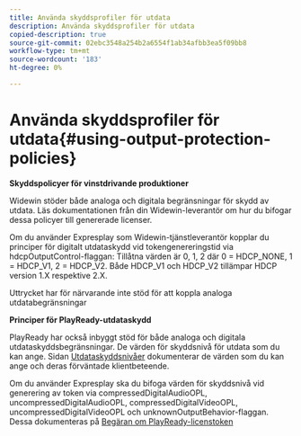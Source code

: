 ```yaml
---
title: Använda skyddsprofiler för utdata
description: Använda skyddsprofiler för utdata
copied-description: true
source-git-commit: 02ebc3548a254b2a6554f1ab34afbb3ea5f09bb8
workflow-type: tm+mt
source-wordcount: '183'
ht-degree: 0%

---
```


# Använda skyddsprofiler för utdata{#using-output-protection-policies}

**Skyddspolicyer för vinstdrivande produktioner**

Widewin stöder både analoga och digitala begränsningar för skydd av utdata. Läs dokumentationen från din Widewin-leverantör om hur du bifogar dessa policyer till genererade licenser.

Om du använder Expresplay som Widewin-tjänstleverantör kopplar du principer för digitalt utdataskydd vid tokengenereringstid via hdcpOutputControl-flaggan: Tillåtna värden är 0, 1, 2 där 0 = HDCP_NONE, 1 = HDCP_V1, 2 = HDCP_V2. Både HDCP_V1 och HDCP_V2 tillämpar HDCP version 1.X respektive 2.X.

Uttrycket har för närvarande inte stöd för att koppla analoga utdatabegränsningar

**Principer för PlayReady-utdataskydd**

PlayReady har också inbyggt stöd för både analoga och digitala utdataskyddsbegränsningar. De värden för skyddsnivå för utdata som du kan ange. Sidan [Utdataskyddsnivåer](https://msdn.microsoft.com/en-us/library/dn468831.aspx) dokumenterar de värden som du kan ange och deras förväntade klientbeteende.

Om du använder Expresplay ska du bifoga värden för skyddsnivå vid generering av token via compressedDigitalAudioOPL, uncompressedDigitalAudioOPL, compressedDigitalVideoOPL, uncompressedDigitalVideoOPL och unknownOutputBehavior-flaggan. Dessa dokumenteras på [Begäran om PlayReady-licenstoken](https://www.expressplay.com/developer/restapi/#playready-license-token-request)
